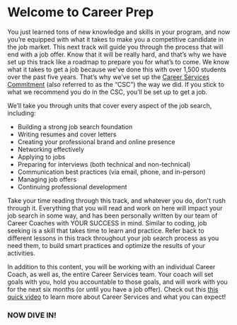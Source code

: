 # Welcome to Career Prep

You just learned tons of new knowledge and skills in your program, and now you’re equipped with what it takes to make you a competitive candidate in the job market. This next track will guide you through the process that will end with a job offer. Know that it will be really hard, and that’s why we have set up this track like a roadmap to prepare you for what’s to come. We know what it takes to get a job because we’ve done this with over 1,500 students over the past five years. That’s why we’ve set up the [Career Services Commitment](https://flatironschool.com/career-services-commitment/) (also referred to as the “CSC”) the way we did. If you stick to what we recommend you do in the CSC, you’ll be set up to get a job.


We’ll take you through units that cover every aspect of the job search, including:

  - Building a strong job search foundation
  - Writing resumes and cover letters
  - Creating your professional brand and online presence
  - Networking effectively
  - Applying to jobs
  - Preparing for interviews (both technical and non-technical)
  - Communication best practices (via email, phone, and in-person)
  - Managing job offers
  - Continuing professional development
  
  
Take your time reading through this track, and whatever you do, don't rush through it. Everything that you will read and work on here will impact your job search in some way, and has been personally written by our team of Career Coaches with YOUR SUCCESS in mind. Similar to coding, job seeking is a skill that takes time to learn and practice. Refer back to different lessons in this track throughout your job search process as you need them, to build smart practices and optimize the results of your activities.


In addition to this content, you will be working with an individual Career Coach, as well as, the entire Career Services team. Your coach will set goals with you, hold you accountable to those goals, and will work with you for the next six months (or until you have a job offer). Check out this [this quick video](https://youtu.be/uZLWqBmXo1c) to learn more about Career Services and what you can expect!

### NOW DIVE IN!
